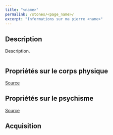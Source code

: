 ```yaml
---
title: "<name>"
permalink: /stones/<page_name>/
excerpt: "Informations sur ma pierre <name>"
---
```


## Description
Description.

![<name>](/images/stones/<filename>.jpg "<name>")

## Propriétés sur le corps physique


[Source](https://)


## Propriétés sur le psychisme


[Source](https://)

## Acquisition


<date>
